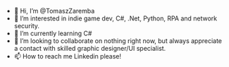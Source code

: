 - 👋 Hi, I’m @TomaszZaremba
- 👀 I’m interested in indie game dev, C#, .Net, Python, RPA and network security.
- 🌱 I’m currently learning C#
- 💞️ I’m looking to collaborate on nothing right now, but always appreciate a contact with skilled graphic designer/UI specialist.
- 📫 How to reach me Linkedin please!

<!---
TomaszZaremba/TomaszZaremba is a ✨ special ✨ repository because its `README.md` (this file) appears on your GitHub profile.
You can click the Preview link to take a look at your changes.
--->

